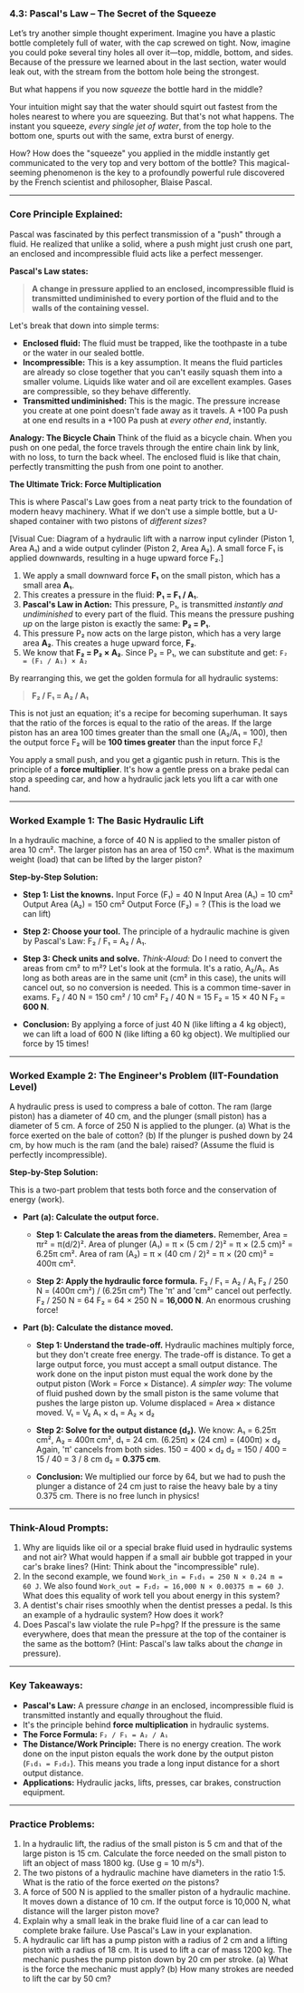 ### **4.3: Pascal's Law – The Secret of the Squeeze**

Let’s try another simple thought experiment. Imagine you have a plastic bottle completely full of water, with the cap screwed on tight. Now, imagine you could poke several tiny holes all over it—top, middle, bottom, and sides. Because of the pressure we learned about in the last section, water would leak out, with the stream from the bottom hole being the strongest.

But what happens if you now *squeeze* the bottle hard in the middle?

Your intuition might say that the water should squirt out fastest from the holes nearest to where you are squeezing. But that's not what happens. The instant you squeeze, *every single jet of water*, from the top hole to the bottom one, spurts out with the same, extra burst of energy.

How? How does the "squeeze" you applied in the middle instantly get communicated to the very top and very bottom of the bottle? This magical-seeming phenomenon is the key to a profoundly powerful rule discovered by the French scientist and philosopher, Blaise Pascal.

---

### **Core Principle Explained:**

Pascal was fascinated by this perfect transmission of a "push" through a fluid. He realized that unlike a solid, where a push might just crush one part, an enclosed and incompressible fluid acts like a perfect messenger.

**Pascal's Law states:**
> **A change in pressure applied to an enclosed, incompressible fluid is transmitted undiminished to every portion of the fluid and to the walls of the containing vessel.**

Let's break that down into simple terms:
*   **Enclosed fluid:** The fluid must be trapped, like the toothpaste in a tube or the water in our sealed bottle.
*   **Incompressible:** This is a key assumption. It means the fluid particles are already so close together that you can't easily squash them into a smaller volume. Liquids like water and oil are excellent examples. Gases are compressible, so they behave differently.
*   **Transmitted undiminished:** This is the magic. The pressure increase you create at one point doesn't fade away as it travels. A +100 Pa push at one end results in a +100 Pa push at *every other end*, instantly.

**Analogy: The Bicycle Chain**
Think of the fluid as a bicycle chain. When you push on one pedal, the force travels through the entire chain link by link, with no loss, to turn the back wheel. The enclosed fluid is like that chain, perfectly transmitting the push from one point to another.

**The Ultimate Trick: Force Multiplication**

This is where Pascal's Law goes from a neat party trick to the foundation of modern heavy machinery. What if we don't use a simple bottle, but a U-shaped container with two pistons of *different sizes*?

[Visual Cue: Diagram of a hydraulic lift with a narrow input cylinder (Piston 1, Area A₁) and a wide output cylinder (Piston 2, Area A₂). A small force F₁ is applied downwards, resulting in a huge upward force F₂.]

1.  We apply a small downward force **F₁** on the small piston, which has a small area **A₁**.
2.  This creates a pressure in the fluid: **P₁ = F₁ / A₁**.
3.  **Pascal's Law in Action:** This pressure, P₁, is transmitted *instantly and undiminished* to every part of the fluid. This means the pressure pushing *up* on the large piston is exactly the same: **P₂ = P₁**.
4.  This pressure P₂ now acts on the large piston, which has a very large area **A₂**. This creates a huge upward force, **F₂**.
5.  We know that **F₂ = P₂ × A₂**. Since P₂ = P₁, we can substitute and get:
    `F₂ = (F₁ / A₁) × A₂`

By rearranging this, we get the golden formula for all hydraulic systems:

> **F₂ / F₁ = A₂ / A₁**

This is not just an equation; it's a recipe for becoming superhuman. It says that the ratio of the forces is equal to the ratio of the areas. If the large piston has an area 100 times greater than the small one (A₂/A₁ = 100), then the output force F₂ will be **100 times greater** than the input force F₁!

You apply a small push, and you get a gigantic push in return. This is the principle of a **force multiplier**. It's how a gentle press on a brake pedal can stop a speeding car, and how a hydraulic jack lets you lift a car with one hand.

---

### **Worked Example 1: The Basic Hydraulic Lift**

In a hydraulic machine, a force of 40 N is applied to the smaller piston of area 10 cm². The larger piston has an area of 150 cm². What is the maximum weight (load) that can be lifted by the larger piston?

**Step-by-Step Solution:**

*   **Step 1: List the knowns.**
    Input Force (F₁) = 40 N
    Input Area (A₁) = 10 cm²
    Output Area (A₂) = 150 cm²
    Output Force (F₂) = ? (This is the load we can lift)

*   **Step 2: Choose your tool.**
    The principle of a hydraulic machine is given by Pascal's Law: F₂ / F₁ = A₂ / A₁.

*   **Step 3: Check units and solve.**
    *Think-Aloud:* Do I need to convert the areas from cm² to m²? Let's look at the formula. It's a ratio, A₂/A₁. As long as both areas are in the same unit (cm² in this case), the units will cancel out, so no conversion is needed. This is a common time-saver in exams.
    F₂ / 40 N = 150 cm² / 10 cm²
    F₂ / 40 N = 15
    F₂ = 15 × 40 N
    F₂ = **600 N**.

*   **Conclusion:** By applying a force of just 40 N (like lifting a 4 kg object), we can lift a load of 600 N (like lifting a 60 kg object). We multiplied our force by 15 times!

---

### **Worked Example 2: The Engineer's Problem (IIT-Foundation Level)**

A hydraulic press is used to compress a bale of cotton. The ram (large piston) has a diameter of 40 cm, and the plunger (small piston) has a diameter of 5 cm. A force of 250 N is applied to the plunger.
(a) What is the force exerted on the bale of cotton?
(b) If the plunger is pushed down by 24 cm, by how much is the ram (and the bale) raised? (Assume the fluid is perfectly incompressible).

**Step-by-Step Solution:**

This is a two-part problem that tests both force and the conservation of energy (work).

*   **Part (a): Calculate the output force.**

    *   **Step 1: Calculate the areas from the diameters.**
        Remember, Area = πr² = π(d/2)².
        Area of plunger (A₁) = π × (5 cm / 2)² = π × (2.5 cm)² = 6.25π cm².
        Area of ram (A₂) = π × (40 cm / 2)² = π × (20 cm)² = 400π cm².

    *   **Step 2: Apply the hydraulic force formula.**
        F₂ / F₁ = A₂ / A₁
        F₂ / 250 N = (400π cm²) / (6.25π cm²)
        The 'π' and 'cm²' cancel out perfectly.
        F₂ / 250 N = 64
        F₂ = 64 × 250 N = **16,000 N**.
        An enormous crushing force!

*   **Part (b): Calculate the distance moved.**

    *   **Step 1: Understand the trade-off.**
        Hydraulic machines multiply force, but they don't create free energy. The trade-off is distance. To get a large output force, you must accept a small output distance. The work done on the input piston must equal the work done by the output piston (Work = Force × Distance).
        *A simpler way:* The volume of fluid pushed down by the small piston is the same volume that pushes the large piston up.
        Volume displaced = Area × distance moved.
        V₁ = V₂
        A₁ × d₁ = A₂ × d₂

    *   **Step 2: Solve for the output distance (d₂).**
        We know: A₁ = 6.25π cm², A₂ = 400π cm², d₁ = 24 cm.
        (6.25π) × (24 cm) = (400π) × d₂
        Again, 'π' cancels from both sides.
        150 = 400 × d₂
        d₂ = 150 / 400 = 15 / 40 = 3 / 8 cm
        d₂ = **0.375 cm**.

    *   **Conclusion:** We multiplied our force by 64, but we had to push the plunger a distance of 24 cm just to raise the heavy bale by a tiny 0.375 cm. There is no free lunch in physics!

---

### **Think-Aloud Prompts:**

1.  Why are liquids like oil or a special brake fluid used in hydraulic systems and not air? What would happen if a small air bubble got trapped in your car's brake lines? (Hint: Think about the "incompressible" rule).
2.  In the second example, we found `Work_in = F₁d₁ = 250 N × 0.24 m = 60 J`. We also found `Work_out = F₂d₂ = 16,000 N × 0.00375 m = 60 J`. What does this equality of work tell you about energy in this system?
3.  A dentist's chair rises smoothly when the dentist presses a pedal. Is this an example of a hydraulic system? How does it work?
4.  Does Pascal's law violate the rule P=hρg? If the pressure is the same everywhere, does that mean the pressure at the top of the container is the same as the bottom? (Hint: Pascal's law talks about the *change* in pressure).

---

### **Key Takeaways:**

*   **Pascal's Law:** A pressure *change* in an enclosed, incompressible fluid is transmitted instantly and equally throughout the fluid.
*   It's the principle behind **force multiplication** in hydraulic systems.
*   **The Force Formula:** `F₂ / F₁ = A₂ / A₁`
*   **The Distance/Work Principle:** There is no energy creation. The work done on the input piston equals the work done by the output piston (`F₁d₁ = F₂d₂`). This means you trade a long input distance for a short output distance.
*   **Applications:** Hydraulic jacks, lifts, presses, car brakes, construction equipment.

---

### **Practice Problems:**

1.  In a hydraulic lift, the radius of the small piston is 5 cm and that of the large piston is 15 cm. Calculate the force needed on the small piston to lift an object of mass 1800 kg. (Use g = 10 m/s²).
2.  The two pistons of a hydraulic machine have diameters in the ratio 1:5. What is the ratio of the force exerted *on* the pistons?
3.  A force of 500 N is applied to the smaller piston of a hydraulic machine. It moves down a distance of 10 cm. If the output force is 10,000 N, what distance will the larger piston move?
4.  Explain why a small leak in the brake fluid line of a car can lead to complete brake failure. Use Pascal's Law in your explanation.
5.  A hydraulic car lift has a pump piston with a radius of 2 cm and a lifting piston with a radius of 18 cm. It is used to lift a car of mass 1200 kg. The mechanic pushes the pump piston down by 20 cm per stroke.
    (a) What is the force the mechanic must apply?
    (b) How many strokes are needed to lift the car by 50 cm?
